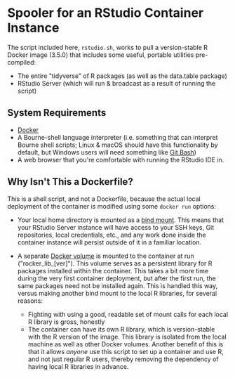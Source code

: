 Spooler for an RStudio Container Instance
===============================================

The script included here, `rstudio.sh`, works to pull a version-stable R Docker
image (3.5.0) that includes some useful, portable utilities pre-compiled:

- The entire "tidyverse" of R packages (as well as the data.table package)
- RStudio Server (which will run & broadcast as a result of running the script)

System Requirements
-------------------

- [Docker](https://www.docker.com/community-edition)
- A Bourne-shell language interpreter (i.e. something that can interpret Bourne
shell scripts; Linux & macOS should have this functionality by default, but
Windows users will need something like [Git Bash](https://gitforwindows.org/))
- A web browser that you're comfortable with running the RStudio IDE in.

Why Isn't This a Dockerfile?
----------------------------

This is a shell script, and not a Dockerfile, because the actual local
deployment of the container is modified using some `docker run` options:

- Your local home directory is mounted as a [bind
mount](https://docs.docker.com/storage/bind-mounts/). This means that your
RStudio Server instance will have access to your SSH keys, Git repositories,
local credentials, etc., and any work done inside the container instance will
persist outside of it in a familiar location.

- A separate [Docker volume](https://docs.docker.com/storage/volumes/) is
mounted to the container at run ("rocker_lib_[ver]"). This volume serves as a
persistent library for R packages installed within the container. This takes a
bit more time during the very first container deployment, but after the first
run, the same packages need not be installed again. This is handled this way,
versus making another bind mount to the local R libraries, for several reasons:
  - Fighting with using a good, readable set of mount calls for each local R
library is gross, honestly
  - The container can have its own R library, which is version-stable with the R
version of the image. This library is isolated from the local machine as well as
other Docker volumes. Another benefit of this is that it allows *anyone* use
this script to set up a container and use R, and not just regular R users,
thereby removing the dependency of having local R libraries in advance.

